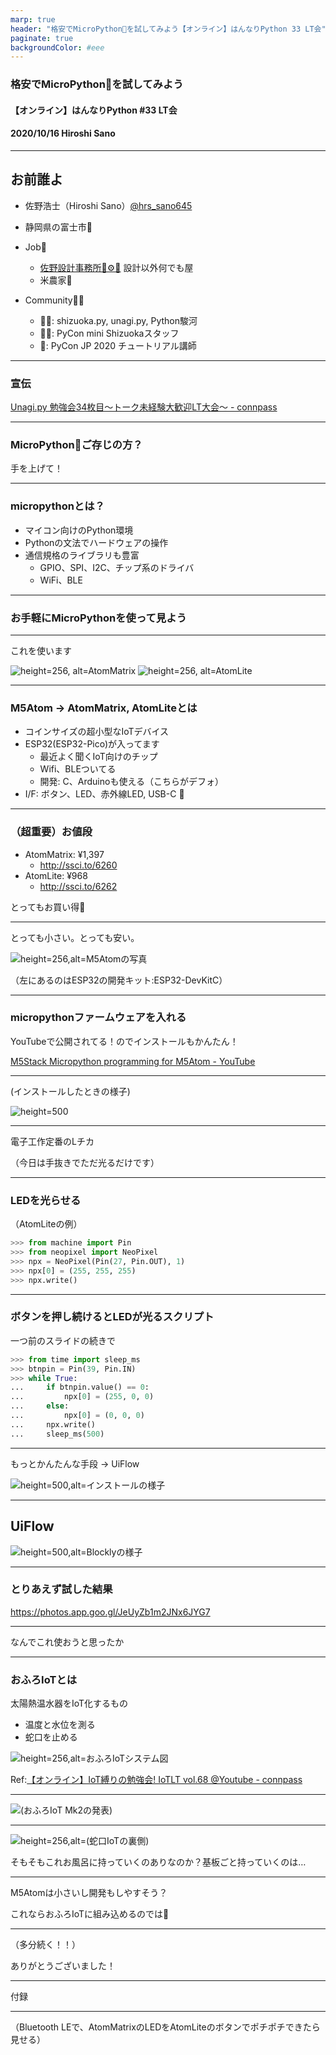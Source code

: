 ```yaml
---
marp: true
header: "格安でMicroPython🐍を試してみよう【オンライン】はんなりPython 33 LT会"
paginate: true
backgroundColor: #eee
---
```


### 格安でMicroPython🐍を試してみよう

#### 【オンライン】はんなりPython #33 LT会

#### 2020/10/16 Hiroshi Sano

---

## お前誰よ

- 佐野浩士（Hiroshi Sano）[@hrs_sano645](https://twitter.com/hrs_sano645)
- 静岡県の富士市🗻

- Job💼
    - [佐野設計事務所🚗⚙️📏](https://sano-design.info) 設計以外何でも屋
    - 米農家🌾

- Community🧑‍💻
    - 🗻🐍: shizuoka.py, unagi.py, Python駿河
    - 🗻🐍: PyCon mini Shizuokaスタッフ
    - 🐍: PyCon JP 2020 チュートリアル講師

---

### 宣伝

[Unagi.py 勉強会34枚目～トーク未経験大歓迎LT大会～ - connpass](https://unagi-py.connpass.com/event/191172/)

---

### MicroPython🐍ご存じの方？

手を上げて！

---

### micropythonとは？

- マイコン向けのPython環境
- Pythonの文法でハードウェアの操作
- 通信規格のライブラリも豊富
  - GPIO、SPI、I2C、チップ系のドライバ
  - WiFi、BLE

---

### お手軽にMicroPythonを使って見よう

---

これを使います

![height=256, alt=AtomMatrix](https://camo.githubusercontent.com/b79dc8ac6f64f859f6972860bb836fa8884358f3/68747470733a2f2f6d35737461636b2e6f73732d636e2d7368656e7a68656e2e616c6979756e63732e636f6d2f696d6167652f6d352d646f63735f686f6d65706167652f636f72652f61746f6d5f6d61747269785f30312e77656270)
![height=256, alt=AtomLite](https://camo.githubusercontent.com/cf43e2305efcefc96778b4e34e519dc00980366a/68747470733a2f2f6d35737461636b2e6f73732d636e2d7368656e7a68656e2e616c6979756e63732e636f6d2f696d6167652f6d352d646f63735f686f6d65706167652f636f72652f61746f6d5f6c6974655f30312e77656270)

---

### M5Atom -> AtomMatrix, AtomLiteとは

- コインサイズの超小型なIoTデバイス
- ESP32(ESP32-Pico)が入ってます
  - 最近よく聞くIoT向けのチップ
  - Wifi、BLEついてる
  - 開発: C、Arduinoも使える（こちらがデフォ）
- I/F: ボタン、LED、赤外線LED, USB-C 

---

### **（超重要）お値段**

- AtomMatrix: ¥1,397
  - http://ssci.to/6260
- AtomLite: ¥968
  - http://ssci.to/6262

とってもお買い得💸

---

とっても小さい。とっても安い。

![height=256,alt=M5Atomの写真](20201016_hannnaripy/img/PXL_20201010_060716412.jpg)

（左にあるのはESP32の開発キット:ESP32-DevKitC）

---

### micropythonファームウェアを入れる

YouTubeで公開されてる！のでインストールもかんたん！

[M5Stack Micropython programming for M5Atom - YouTube](https://www.youtube.com/watch?v=m3pynuxs0)

---

(インストールしたときの様子)

![height=500](20201016_hannnaripy/img/ss_2020-10-08_15.20.04.png)

---

電子工作定番のLチカ

（今日は手抜きでただ光るだけです）

---

### LEDを光らせる

（AtomLiteの例）

```python
>>> from machine import Pin
>>> from neopixel import NeoPixel
>>> npx = NeoPixel(Pin(27, Pin.OUT), 1)
>>> npx[0] = (255, 255, 255)
>>> npx.write()
```

---

### ボタンを押し続けるとLEDが光るスクリプト

一つ前のスライドの続きで

```python
>>> from time import sleep_ms
>>> btnpin = Pin(39, Pin.IN)
>>> while True:
...     if btnpin.value() == 0:
...         npx[0] = (255, 0, 0)
...     else:
...         npx[0] = (0, 0, 0)
...     npx.write()
...     sleep_ms(500)
```

---

もっとかんたんな手段 -> UiFlow

![height=500,alt=インストールの様子](20201016_hannnaripy/img/ss_2020-10-07_21.49.04.png)

---

## UiFlow


![height=500,alt=Blocklyの様子](20201016_hannnaripy/img/ss_2020-10-08_15.08.14.png)

---

### とりあえず試した結果

https://photos.app.goo.gl/JeUyZb1m2JNx6JYG7

---

なんでこれ使おうと思ったか

---


### おふろIoTとは

太陽熱温水器をIoT化するもの

- 温度と水位を測る
- 蛇口を止める

![height=256,alt=おふろIoTシステム図](20201016_hannnaripy/img/ohutoiot_system_image.png)

Ref:[【オンライン】IoT縛りの勉強会! IoTLT vol.68 @Youtube - connpass](https://iotlt.connpass.com/event/189403/)

---

![(おふろIoT Mk2の発表)](20201016_hannnaripy/img/iotlt_51_ohuroiot_01.png)

---

![height=256,alt=(蛇口IoTの裏側)](20201016_hannnaripy/img/FJIMG_20190429_174617.jpg)

そもそもこれお風呂に持っていくのありなのか？基板ごと持っていくのは…

---

M5Atomは小さいし開発もしやすそう？

これならおふろIoTに組み込めるのでは🤔

---

（多分続く！！）

ありがとうございました！

---

付録

---

（Bluetooth LEで、AtomMatrixのLEDをAtomLiteのボタンでポチポチできたら見せる）
